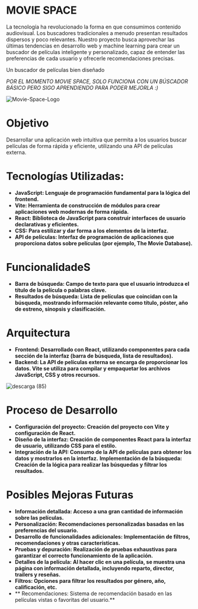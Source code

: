 # MOVIE SPACE 

La tecnología ha revolucionado la forma en que consumimos contenido audiovisual. Los buscadores tradicionales a menudo presentan resultados dispersos y poco relevantes. Nuestro proyecto busca aprovechar las últimas tendencias en desarrollo web y machine learning para crear un buscador de películas inteligente y personalizado, capaz de entender las preferencias de cada usuario y ofrecerle recomendaciones precisas.

Un buscador de películas bien diseñado 

_POR EL MOMENTO MOVIE SPACE, SOLO FUNCIONA CON UN BÚSCADOR BÁSICO PERO SIGO APRENDIENDO PARA PODER MEJORLA :)_

![Movie-Space-Logo](https://github.com/user-attachments/assets/13b0d093-8c68-4a75-ad51-08215da28d2f)

# Objetivo
 Desarrollar una aplicación web intuitiva que permita a los usuarios buscar películas de forma rápida y eficiente, utilizando una API de películas externa.


# Tecnologías Utilizadas:

+ **JavaScript: Lenguaje de programación fundamental para la lógica del frontend.**
+ **Vite: Herramienta de construcción de módulos para crear aplicaciones web modernas de forma rápida.**
+ **React: Biblioteca de JavaScript para construir interfaces de usuario declarativas y eficientes.**
+ **CSS: Para estilizar y dar forma a los elementos de la interfaz.**
+ **API de películas: Interfaz de programación de aplicaciones que proporciona datos sobre películas (por ejemplo, The Movie Database).**


# FuncionalidadeS

+ **Barra de búsqueda: Campo de texto para que el usuario introduzca el título de la película o palabras clave.**
+ **Resultados de búsqueda: Lista de películas que coincidan con la búsqueda, mostrando información relevante como título, póster, año de estreno, sinopsis y clasificación.**


# Arquitectura

+ **Frontend: Desarrollado con React, utilizando componentes para cada sección de la interfaz (barra de búsqueda, lista de resultados).**
+ **Backend: La API de películas externa se encarga de proporcionar los datos. Vite se utiliza para compilar y empaquetar los archivos JavaScript, CSS y otros recursos.**

![descarga (85)](https://github.com/user-attachments/assets/bb858665-88b4-445a-91ac-d13a17cd8add)

 
# Proceso de Desarrollo

+ **Configuración del proyecto: Creación del proyecto con Vite y configuración de React.**
+ **Diseño de la interfaz: Creación de componentes React para la interfaz de usuario, utilizando CSS para el estilo.**
+ **Integración de la API: Consumo de la API de películas para obtener los datos y mostrarlos en la interfaz.**
 **Implementación de la búsqueda: Creación de la lógica para realizar las búsquedas y filtrar los resultados.**


# Posibles Mejoras Futuras

+ **Información detallada: Acceso a una gran cantidad de información sobre las películas.**
+ **Personalización: Recomendaciones personalizadas basadas en las preferencias del usuario.**
+ **Desarrollo de funcionalidades adicionales: Implementación de filtros, recomendaciones y otras características.**
+ **Pruebas y depuración: Realización de pruebas exhaustivas para garantizar el correcto funcionamiento de la aplicación.**
+ **Detalles de la película: Al hacer clic en una película, se muestra una página con información detallada, incluyendo reparto, director, trailers y reseñas.**
+ **Filtros: Opciones para filtrar los resultados por género, año, calificación, etc.**
+ ** Recomendaciones: Sistema de recomendación basado en las películas vistas o favoritas del usuario.**




